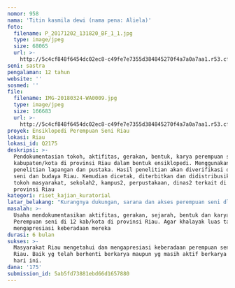 ```yaml
---
nomor: 958
nama: 'Titin kasmila dewi (nama pena: Aliela)'
foto:
  filename: P_20171202_131820_BF_1_1.jpg
  type: image/jpeg
  size: 68065
  url: >-
    http://5c4cf848f6454dc02ec8-c49fe7e7355d384845270f4a7a0a7aa1.r53.cf2.rackcdn.com/8c25fd9f-3618-4ad1-a752-603d72dc11a4/P_20171202_131820_BF_1_1.jpg
seni: sastra
pengalaman: 12 tahun
website: ''
sosmed: ''
file:
  filename: IMG-20180324-WA0009.jpg
  type: image/jpeg
  size: 166683
  url: >-
    http://5c4cf848f6454dc02ec8-c49fe7e7355d384845270f4a7a0a7aa1.r53.cf2.rackcdn.com/f12700b4-914e-4661-991f-11fab6ff106c/IMG-20180324-WA0009.jpg
proyek: Ensiklopedi Perempuan Seni Riau
lokasi: Riau
lokasi_id: Q2175
deskripsi: >-
  Pendokumentasian tokoh, aktifitas, gerakan, bentuk, karya perempuan seni di 12
  kabupaten/kota di provinsi Riau dalam bentuk ensiklopedi. Menggunakan metode
  penelitian lapangan dan pustaka. Hasil penelitian akan diverifikasi oleh pakar
  seni dan budaya Riau. Kemudian dicetak, diterbitkan dan didistribusikan ke
  tokoh masyarakat, sekolah2, kampus2, perpustakaan, dinas2 terkait di wilayah
  provinsi Riau
kategori: riset_kajian_kuratorial
latar_belakang: "Kurangnya dukungan, sarana dan akses perempuan seni dlm berkaya membuat tokoh, aktifitas, gerakan,  karya2 seniman perempuan tidak dikenal oleh masyarakat. Apalagi bagi perempuan seni yg setelah berkarya harus (dipaksa) berhenti setelah mereka masuk dlm ikatan perkawinan.  Pun, perempuan seni yg masih aktif berkarya, kadang karena kurangnya akses tidak dilihatkan dalam kerja2 seni. Padahal karya2 mereka pada  jamannya sedikit banyak telah memberi warna bagi perkembangan dan kehidupan dunia seni di Riau. Hal ini mengakibatkan Riau di pandang kurang memiliki seniman perempuan. Lambat laun Bisa jadi keberadaan mereka menjadi hilang dan tidak diperhitungkan.Oleh karena itu perlu dilakukan usaha pendokumentasian perempuan seni Riau. Agar masyarakat mengetahui keberadaan perempuan seni di riau. Selain itu ensiklopedi ini dapat menjadi referensi pustaka bagi para masyarakat. Juga dapat menjadi motivasi dan inspirasi bagi perempuan dan masyarakat Riau khususnya\r\n"
masalah: >-
  Usaha mendokumentasikan aktifitas, gerakan, sejarah, bentuk dan karya 
  Perempuan seni di 12 kab/kota di provinsi Riau. Agar khalayak luas tau dan
  mengapresiasi keberadaan mereka
durasi: 6 bulan
sukses: >-
  Masyarakat Riau mengetahui dan mengapresiasi keberadaan perempuan seni di
  Riau. Baik yg telah berhenti berkarya maupun yg masih aktif berkarya hingga
  hari ini.
dana: '175'
submission_id: 5ab5fd73881ebd66d1657880
---
```

